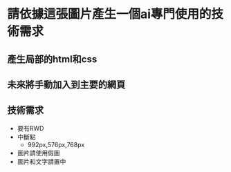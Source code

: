 # 請依據這張圖片產生一個ai專門使用的技術需求
## 產生局部的html和css
## 未來將手動加入到主要的網頁
## 技術需求
- 要有RWD
- 中斷點
    - 992px,576px,768px
- 圖片請使用假圖
- 圖片和文字請置中
